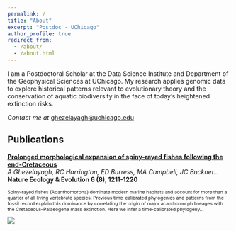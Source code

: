 ```yaml
---
permalink: /
title: "About"
excerpt: "Postdoc - UChicago"
author_profile: true
redirect_from: 
  - /about/
  - /about.html
---
```


I am a Postdoctoral Scholar at the Data Science Institute and Department of the Geophysical Sciences at UChicago. My research applies genomic data to explore historical patterns relevant to evolutionary theory and the conservation of aquatic biodiversity in the face of today’s heightened extinction risks.

*Contact me at* [ghezelayagh@uchicago.edu](mailto:ghezelayagh@uchicago.edu)  

Publications
------
<p style="font-style:0.9em"><b><a href="https://www.nature.com/articles/s41559-022-01801-3">Prolonged morphological expansion of spiny-rayed fishes following the end-Cretaceous</a> </b> <br/>
  <i>A Ghezelayagh, RC Harrington, ED Burress, MA Campbell, JC Buckner...</i> <br/>
  <b>Nature Ecology & Evolution 6 (8), 1211-1220</b>
</p>
<div class="content">
<div class="row">
  <div class="col">
    <p style="font-size:0.75em"> Spiny-rayed fishes (Acanthomorpha) dominate modern marine habitats and account for more than a quarter of all living vertebrate species. Previous time-calibrated phylogenies and patterns from the fossil record explain this dominance by correlating the origin of major acanthomorph lineages with the Cretaceous–Palaeogene mass extinction. Here we infer a time-calibrated phylogeny...</p>
  </div>
  <div class="col">
    <img src="https://media.springernature.com/lw1200/springer-static/image/art%3A10.1038%2Fs41559-022-01801-3/MediaObjects/41559_2022_1801_Fig3_HTML.png">
  </div>
</div>
<div class="row">
</div>
</div>
